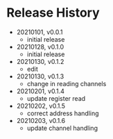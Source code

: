 # Release History

* 20210101, v0.0.1
	* initial release
* 20210128, v0.1.0
	* initial release
* 20210130, v0.1.2
	* edit
* 20210130, v0.1.3
	* change in reading channels
* 20210201, v0.1.4
	* update register read
* 20210202, v0.1.5
	* correct address handling
* 20210203, v0.1.6
	* update channel handling
